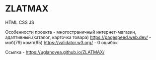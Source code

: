 # ZLATMAX
HTML CSS JS

Особенности проекта - многостраничный интернет-магазин, адаптивный.(каталог, карточка товара)
https://pagespeed.web.dev/ - моб(79) комп(95)
https://validator.w3.org/ - 0 ошибок

Ссылка - https://uglanovea.github.io/ZLATMAX/
